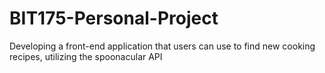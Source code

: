 # BIT175-Personal-Project
Developing a front-end application that users can use to find new cooking recipes, utilizing the spoonacular API

